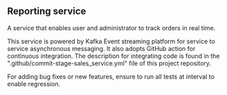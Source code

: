 ## Reporting service

A service that enables user and administrator to track orders in real time.

This service is powered by Kafka Event streaming platform for service to service asynchronous messaging. It also adopts GitHub action for continuous integration.
The description for integrating code is found in the ".github/commit-stage-sales_service.yml" file of this project repository.

For adding bug fixes or new features, ensure to run all tests at interval to enable regression.